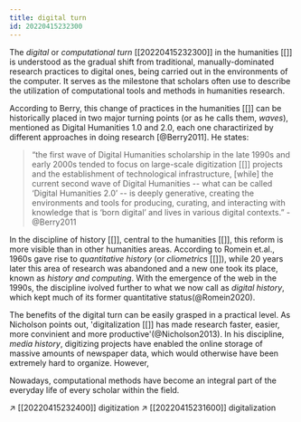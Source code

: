 ```yaml
---
title: digital turn
id: 20220415232300
---
```



The *digital* or *computational turn* [[20220415232300]] in the humanities [[]] is understood as the gradual shift from traditional, manually-dominated research practices to digital ones, being carried out in the environments of the computer. It serves as the milestone that scholars often use to describe the utilization of computational tools and methods in humanities research.

According to Berry, this change of practices in the humanities [[]] can be historically placed in two major turning points (or as he calls them, *waves*), mentioned as Digital Humanities 1.0 and 2.0, each one charactirized by different approaches in doing research [@Berry2011]. He states:

> “the first wave of Digital Humanities scholarship in the late 1990s and early 2000s tended to focus on large-scale digitization [[]] projects and the establishment of technological infrastructure, [while] the current second wave of Digital Humanities -- what can be called ‘Digital Humanities 2.0’ -- is deeply generative, creating the environments and tools for producing, curating, and interacting with knowledge that is ‘born digital’ and lives in various digital contexts.” 
-@Berry2011 

In the discipline of history [[]], central to the humanities [[]], this reform is more visible than in other humanities areas. According to Romein et.al., 1960s gave rise to *quantitative history* (or *cliometrics* [[]]), while 20 years later this area of research was abandoned and a new one took its place, known as *history and computing*. With the emergence of the web in the 1990s, the discipline ivolved further to what we now call as *digital history*, which kept much of its former quantitative status(@Romein2020). 

The benefits of the digital turn can be easily grasped in a practical level. As Nicholson points out, 'digitalization [[]] has made research faster, easier, more convinient and more productive'(@Nicholson2013). In his discipline, *media history*, digitizing projects have enabled the online storage of massive amounts of newspaper data, which would otherwise have been extremely hard to organize. However,  

Nowadays, computational methods have become an integral part of the everyday life of every scholar within the field. 

↗ [[20220415232400]] digitization
↗ [[20220415231600]] digitalization
